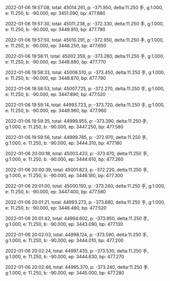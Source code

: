 2022-01-06 19:57:08, total: 45014.261, p: -371.950, delta:11.250 手, g:1.000, e: 11.250, b: -90.000, ep: 3451.090, bp: 477.880

2022-01-06 19:57:30, total: 45011.238, p: -372.330, delta:11.250 手, g:1.000, e: 11.250, b: -90.000, ep: 3449.910, bp: 477.780

2022-01-06 19:57:50, total: 45010.291, p: -372.950, delta:11.250 手, g:1.000, e: 11.250, b: -90.000, ep: 3448.250, bp: 477.650

2022-01-06 19:58:11, total: 45002.359, p: -373.280, delta:11.250 手, g:1.000, e: 11.250, b: -90.000, ep: 3448.880, bp: 477.770

2022-01-06 19:58:33, total: 45006.510, p: -373.450, delta:11.250 手, g:1.000, e: 11.250, b: -90.000, ep: 3448.870, bp: 477.790

2022-01-06 19:58:53, total: 45007.725, p: -372.270, delta:11.250 手, g:1.000, e: 11.250, b: -90.000, ep: 3447.890, bp: 477.520

2022-01-06 19:59:14, total: 44993.723, p: -373.720, delta:11.250 手, g:1.000, e: 11.250, b: -90.000, ep: 3449.960, bp: 477.960

2022-01-06 19:59:35, total: 44999.955, p: -373.390, delta:11.250 手, g:1.000, e: 11.250, b: -90.000, ep: 3447.250, bp: 477.580

2022-01-06 19:59:56, total: 44999.785, p: -372.970, delta:11.250 手, g:1.000, e: 11.250, b: -90.000, ep: 3444.310, bp: 477.160

2022-01-06 20:00:18, total: 45003.433, p: -373.470, delta:11.250 手, g:1.000, e: 11.250, b: -90.000, ep: 3444.610, bp: 477.260

2022-01-06 20:00:39, total: 45001.823, p: -372.220, delta:11.250 手, g:1.000, e: 11.250, b: -90.000, ep: 3446.180, bp: 477.300

2022-01-06 20:01:00, total: 45000.150, p: -373.240, delta:11.250 手, g:1.000, e: 11.250, b: -90.000, ep: 3447.400, bp: 477.580

2022-01-06 20:01:21, total: 44993.273, p: -373.680, delta:11.250 手, g:1.000, e: 11.250, b: -90.000, ep: 3446.480, bp: 477.520

2022-01-06 20:01:42, total: 44994.602, p: -373.950, delta:11.250 手, g:1.000, e: 11.250, b: -90.000, ep: 3443.090, bp: 477.130

2022-01-06 20:02:03, total: 44998.124, p: -373.590, delta:11.250 手, g:1.000, e: 11.250, b: -90.000, ep: 3444.010, bp: 477.200

2022-01-06 20:02:24, total: 44997.435, p: -373.530, delta:11.250 手, g:1.000, e: 11.250, b: -90.000, ep: 3444.630, bp: 477.270

2022-01-06 20:02:46, total: 44995.370, p: -373.240, delta:11.250 手, g:1.000, e: 11.250, b: -90.000, ep: 3445.000, bp: 477.280